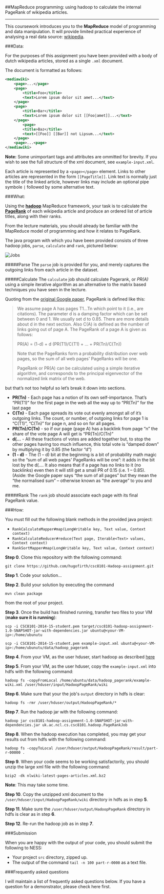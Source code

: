 ##MapReduce programming: using hadoop to calculate the internal PageRank of wikipedia articles.

----

This coursework introduces you to the **MapReduce** model of programming and data manipulation. It will provide limited practical experience of analysing a real data source: [wikipedia](wikipedia.org).

###Data:

For the purposes of this assignment you have been provided with a body of dutch wikipedia articles, stored as a single `.xml` document.

The document is formatted as follows:

``` xml
<mediawiki>
    <page>...</page>
    <page>
        <title>Foo</title>
        <text>Lorem ipsum dolor sit amet...</text>
    </page>
    <page>
        <title>Bar</title>
        <text>Lorem ipsum dolor sit [[Foo|amet]]...</text>
    </page>
        <page>
        <title>Baz</title>
        <text>[[Foo]] [[Bar]] not Lipsum...</text>
    </page>
    <page>...<page>
</mediawiki>
```

**Note:** Some unimportant tags and attributes are ommitted for brevity. If you wish to see the full structure of the xml document, see `example-input.xml`.

Each article is represented by a `<page></page>` element. Links to other articles are represented in the form `[[PageTitle]]`. Link text is normally just the title of the linked article, however links may include an optional pipe symbole `|` followed by some alternative text.

###What:

Using the [**hadoop**](http://hadoop.apache.org/) MapReduce framework, your task is to calculate the [**PageRank**](http://en.wikipedia.org/wiki/PageRank) of each wikipedia article and produce an ordered list of article titles, along with their ranks.

From the lecture materials, you should already be familiar with the MapReduce model of programming and how it relates to PageRank. 

The java program with which you have been provided consists of three hadoop jobs, `parse`, `calculate` and `rank`, pictured below: 

![Jobs](https://dl.dropboxusercontent.com/u/6430/PageRank.png)

#####Parse
The `parse` job is provided for you, and merely captures the outgoing links from each article in the dataset.

#####Calculate
The `calculate` job should calculate Pagerank, or _PR(A)_ using a simple iterative algorithm as an alternative to the matrix based techniques you have seen in the lecture.

Quoting from the [original Google paper](http://ilpubs.stanford.edu:8090/422/1/1999-66.pdf), PageRank is defined like this:

>We assume page A has pages T1...Tn which point to it (i.e., are citations). The parameter d is a damping factor which can be set between 0 and 1. We usually set d to 0.85. There are more details about d in the next section. Also C(A) is defined as the number of links going out of page A. The PageRank of a page A is given as follows:
>
>PR(A) = (1-d) + d (PR(T1)/C(T1) + ... + PR(Tn)/C(Tn))
>
>Note that the PageRanks form a probability distribution over web pages, so the sum of all web pages' PageRanks will be one.
>
>PageRank or PR(A) can be calculated using a simple iterative algorithm, and corresponds to the principal eigenvector of the normalized link matrix of the web.

but that’s not too helpful so let’s break it down into sections.

* **PR(Tn)** - Each page has a notion of its own self-importance. That’s “PR(T1)” for the first page in the web all the way up to “PR(Tn)” for the last page
* **C(Tn)** - Each page spreads its vote out evenly amongst all of it’s outgoing links. The count, or number, of outgoing links for page 1 is “C(T1)”, “C(Tn)” for page n, and so on for all pages.
* **PR(Tn)/C(Tn)** - so if our page (page A) has a backlink from page “n” the share of the vote page A will get is “PR(Tn)/C(Tn)”
* **d(...** - All these fractions of votes are added together but, to stop the other pages having too much influence, this total vote is “damped down” by multiplying it by 0.85 (the factor “d”)
* **(1 - d)** - The (1 – d) bit at the beginning is a bit of probability math magic so the “sum of all web pages' PageRanks will be one”: it adds in the bit lost by the d(.... It also means that if a page has no links to it (no backlinks) even then it will still get a small PR of 0.15 (i.e. 1 – 0.85). (Aside: the Google paper says “the sum of all pages” but they mean the “the normalised sum” – otherwise known as “the average” to you and me.

#####Rank
The `rank` job should associate each page with its final PageRank value.

###How:

You must fill out the following blank methods in the provided java project:

* `RankCalculateMapper#map(LongWritable key, Text value, Context context)`
* `RankCalculateReducer#reduce(Text page, Iterable<Text> values, Context context)`
* `RankSortMapper#map(LongWritable key, Text value, Context context)`

**Step 0**. Clone this repository with the following command:

`git clone https://github.com/hugofirth/csc8101-Hadoop-assignment.git`

**Step 1**. Code your solution...

**Step 2**. Build your solution by executing the command

`mvn clean package`

from the root of your project.

**Step 3**. Once the build has finished running, transfer two files to your VM (**make sure it is running**):

`scp -i CSC8101-2014-15-student.pem target/csc8101-hadoop-assignment-1.0-SNAPSHOT-jar-with-dependencies.jar ubuntu@<your-VM-ip>:/home/ubunutu`

`scp -i CSC8101-2014-15-student.pem example-input.xml ubuntu@<your-VM-ip>:/home/ubunutu/data/hadoop_pagerank`

**Step 4**. From your VM, as the user hduser, start hadoop as described [here](https://docs.google.com/document/d/1BVvOzFvUqhyxG76jG7GVX_GgHkc-eiaaNJMnhtlmdNM)

**Step 5**. From your VM, as the user hduser, copy the `example-input.xml` into hdfs with the following command:

`hadoop fs -copyFromLocal /home/ubuntu/data/hadoop_pagerank/example-wiki.xml /user/hduser/input/HadoopPageRank/wiki`

**Step 6**. Make sure that your the job's `output` directory in hdfs is clear:

`hadoop fs -rmr /user/hduser/output/HadoopPageRank/*`

**Step 7**. Run the hadoop jar with the following command:

`hadoop jar csc8101-hadoop-assignment-1.0-SNAPSHOT-jar-with-dependencies.jar uk.ac.ncl.cs.csc8101.hadoop.PageRankJob`

**Step 8**. When the hadoop execution has completed, you may get your results out from hdfs with the following command:

`hadoop fs -copyToLocal /user/hduser/output/HadoopPageRank/result/part-r-00000 .`


**Step 9**. When your code seems to be working satisfactorily, you should unzip the large xml file with the following command:

`bzip2 -dk nlwiki-latest-pages-articles.xml.bz2`

**Note**: This may take some time.

**Step 10**. Copy the unzipped xml document to the `/user/hduser/input/HadoopPageRank/wiki` directory in hdfs as in step **5**.

**Step 11**. Make sure the `/user/hduser/output/HadoopPageRank` directory in hdfs is clear as in step **6**.

**Step 12**. Re-run the hadoop job as in step **7**.

###Submission

When you are happy with the output of your code, you should submit the following to NESS:

* Your project `src` directory, zipped up.
* The output of the command `tail -n 100 part-r-0000` as a text file.

###Frequently asked questions

I will maintain a list of frequently asked questions below. If you have a question for a demonstrator, please check here first.



